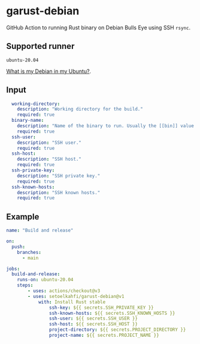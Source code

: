 # garust-debian

GitHub Action to running Rust binary on Debian Bulls Eye using SSH `rsync`.

## Supported runner

`ubuntu-20.04`

[What is my Debian in my Ubuntu?](https://askubuntu.com/a/445496/513710).

## Input

```yaml
  working-directory:
    description: "Working directory for the build."
    required: true
  binary-name:
    description: "Name of the binary to run. Usually the [[bin]] value in the Cargo.toml."
    required: true
  ssh-user:
    description: "SSH user."
    required: true
  ssh-host:
    description: "SSH host."
    required: true
  ssh-private-key:
    description: "SSH private key."
    required: true
  ssh-known-hosts:
    description: "SSH known hosts."
    required: true
```

## Example

```yaml
name: "Build and release"

on:
  push:
    branches:
      - main

jobs:
  build-and-release:
    runs-on: ubuntu-20.04
    steps:
        - uses: actions/checkout@v3
        - uses: setoelkahfi/garust-debian@v1
            with: Install Rust stable
                ssh-key: ${{ secrets.SSH_PRIVATE_KEY }}
                ssh-known-hosts: ${{ secrets.SSH_KNOWN_HOSTS }}
                ssh-user: ${{ secrets.SSH_USER }}
                ssh-host: ${{ secrets.SSH_HOST }}
                project-directory: ${{ secrets.PROJECT_DIRECTORY }}
                project-name: ${{ secrets.PROJECT_NAME }}

```